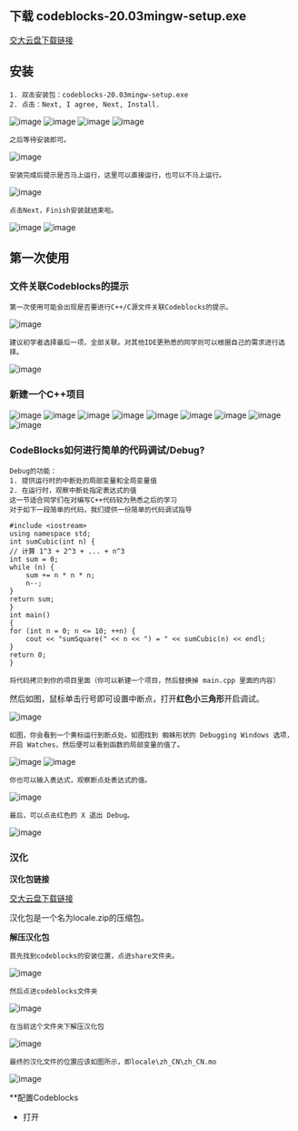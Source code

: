 ## 下载 codeblocks-20.03mingw-setup.exe
[交大云盘下载链接](https://jbox.sjtu.edu.cn/link/view/9f753b5137eb496388b32760df8ee67d)
## 安装
    1. 双击安装包：codeblocks-20.03mingw-setup.exe
    2. 点击：Next, I agree, Next, Install.

![image](https://github.com/longsjtu/FAQ/blob/Programming---ideas-and-methods/Codeblocks%20Installation/images/1.png)
![image](https://github.com/longsjtu/FAQ/blob/Programming---ideas-and-methods/Codeblocks%20Installation/images/2.png)
![image](https://github.com/longsjtu/FAQ/blob/Programming---ideas-and-methods/Codeblocks%20Installation/images/3.png)
![image](https://github.com/longsjtu/FAQ/blob/Programming---ideas-and-methods/Codeblocks%20Installation/images/4.png)

    之后等待安装即可。

![image](https://github.com/longsjtu/FAQ/blob/Programming---ideas-and-methods/Codeblocks%20Installation/images/5.png)

    安装完成后提示是否马上运行，这里可以直接运行，也可以不马上运行。

![image](https://github.com/longsjtu/FAQ/blob/Programming---ideas-and-methods/Codeblocks%20Installation/images/6.png)

    点击Next，Finish安装就结束啦。

![image](https://github.com/longsjtu/FAQ/blob/Programming---ideas-and-methods/Codeblocks%20Installation/images/7.png)
![image](https://github.com/longsjtu/FAQ/blob/Programming---ideas-and-methods/Codeblocks%20Installation/images/8.png)

## 第一次使用
### 文件关联Codeblocks的提示
    第一次使用可能会出现是否要进行C++/C源文件关联Codeblocks的提示。

![image](https://github.com/longsjtu/FAQ/blob/Programming---ideas-and-methods/Codeblocks%20Installation/images/9.png)

    建议初学者选择最后一项，全部关联。对其他IDE更熟悉的同学则可以根据自己的需求进行选择。

![image](https://github.com/longsjtu/FAQ/blob/Programming---ideas-and-methods/Codeblocks%20Installation/images/10.png)

### 新建一个C++项目

![image](https://github.com/longsjtu/FAQ/blob/Programming---ideas-and-methods/Codeblocks%20Installation/images/2-1.png)
![image](https://github.com/longsjtu/FAQ/blob/Programming---ideas-and-methods/Codeblocks%20Installation/images/2-2.png)
![image](https://github.com/longsjtu/FAQ/blob/Programming---ideas-and-methods/Codeblocks%20Installation/images/2-3.png)
![image](https://github.com/longsjtu/FAQ/blob/Programming---ideas-and-methods/Codeblocks%20Installation/images/2-4.png)
![image](https://github.com/longsjtu/FAQ/blob/Programming---ideas-and-methods/Codeblocks%20Installation/images/2-5.png)
![image](https://github.com/longsjtu/FAQ/blob/Programming---ideas-and-methods/Codeblocks%20Installation/images/2-6.png)
![image](https://github.com/longsjtu/FAQ/blob/Programming---ideas-and-methods/Codeblocks%20Installation/images/2-7.png)
![image](https://github.com/longsjtu/FAQ/blob/Programming---ideas-and-methods/Codeblocks%20Installation/images/2-8.png)
![image](https://github.com/longsjtu/FAQ/blob/Programming---ideas-and-methods/Codeblocks%20Installation/images/2-9.png)

### CodeBlocks如何进行简单的代码调试/Debug?
    Debug的功能：
    1. 提供运行时的中断处的局部变量和全局变量值
    2. 在运行时，观察中断处指定表达式的值
    这一节适合同学们在对编写C++代码较为熟悉之后的学习
    对于如下一段简单的代码，我们提供一份简单的代码调试指导
    
    #include <iostream>
    using namespace std;
    int sumCubic(int n) {
    // 计算 1^3 + 2^3 + ... + n^3
    int sum = 0;
    while (n) {
        sum += n * n * n;
        n--;
    }
    return sum;
    }
    int main()
    {
    for (int n = 0; n <= 10; ++n) {
        cout << "sumSquare(" << n << ") = " << sumCubic(n) << endl;
    }
    return 0;
    }

    将代码拷贝到你的项目里面（你可以新建一个项目，然后替换掉 main.cpp 里面的内容）
然后如图，鼠标单击行号即可设置中断点，打开**红色小三角形**开启调试。

![image](https://github.com/longsjtu/FAQ/blob/Programming---ideas-and-methods/Codeblocks%20Installation/images/3-1.png)

    如图，你会看到一个黄标运行到断点处。如图找到 蜘蛛形状的 Debugging Windows 选项，开启 Watches，然后便可以看到函数的局部变量的值了。

![image](https://github.com/longsjtu/FAQ/blob/Programming---ideas-and-methods/Codeblocks%20Installation/images/3-2.png)
![image](https://github.com/longsjtu/FAQ/blob/Programming---ideas-and-methods/Codeblocks%20Installation/images/3-3.png)

    你也可以输入表达式，观察断点处表达式的值。

![image](https://github.com/longsjtu/FAQ/blob/Programming---ideas-and-methods/Codeblocks%20Installation/images/3-4.png)
    
    最后，可以点击红色的 X 退出 Debug。

![image](https://github.com/longsjtu/FAQ/blob/Programming---ideas-and-methods/Codeblocks%20Installation/images/3-5.png)

### 汉化

**汉化包链接**

[交大云盘下载链接](https://jbox.sjtu.edu.cn/link/view/add5e7c40dbb4f668af0f0f3fa48b85d)

汉化包是一个名为locale.zip的压缩包。

**解压汉化包**

    首先找到codeblocks的安装位置，点进share文件夹。
    
![image](https://github.com/longsjtu/FAQ/blob/Programming---ideas-and-methods/Codeblocks%20Installation/images/4-1.png)

    然后点进codeblocks文件夹

![image](https://github.com/longsjtu/FAQ/blob/Programming---ideas-and-methods/Codeblocks%20Installation/images/4-2.png)

    在当前这个文件夹下解压汉化包

![image](https://github.com/longsjtu/FAQ/blob/Programming---ideas-and-methods/Codeblocks%20Installation/images/4-3.png)

    最终的汉化文件的位置应该如图所示，即locale\zh_CN\zh_CN.mo

![image](https://github.com/longsjtu/FAQ/blob/Programming---ideas-and-methods/Codeblocks%20Installation/images/4-4.png)

**配置Codeblocks
- 打开







